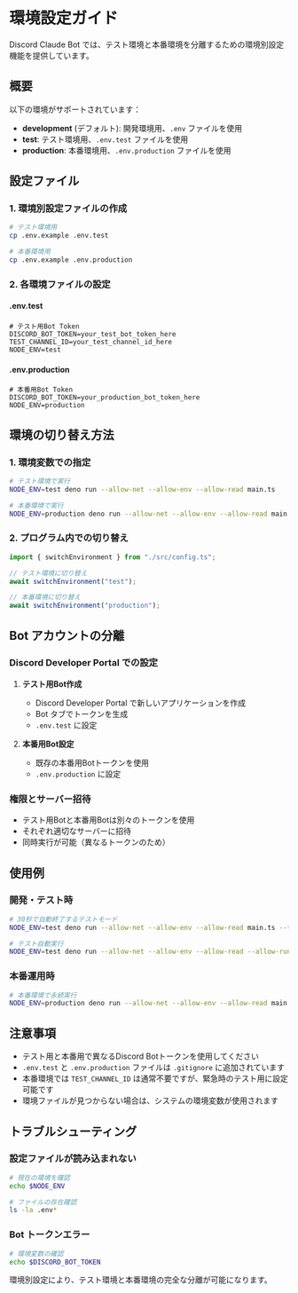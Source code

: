 # 環境設定ガイド

Discord Claude Bot では、テスト環境と本番環境を分離するための環境別設定機能を提供しています。

## 概要

以下の環境がサポートされています：

- **development** (デフォルト): 開発環境用、`.env` ファイルを使用
- **test**: テスト環境用、`.env.test` ファイルを使用  
- **production**: 本番環境用、`.env.production` ファイルを使用

## 設定ファイル

### 1. 環境別設定ファイルの作成

```bash
# テスト環境用
cp .env.example .env.test

# 本番環境用  
cp .env.example .env.production
```

### 2. 各環境ファイルの設定

#### .env.test
```env
# テスト用Bot Token
DISCORD_BOT_TOKEN=your_test_bot_token_here
TEST_CHANNEL_ID=your_test_channel_id_here
NODE_ENV=test
```

#### .env.production
```env
# 本番用Bot Token
DISCORD_BOT_TOKEN=your_production_bot_token_here
NODE_ENV=production
```

## 環境の切り替え方法

### 1. 環境変数での指定

```bash
# テスト環境で実行
NODE_ENV=test deno run --allow-net --allow-env --allow-read main.ts

# 本番環境で実行
NODE_ENV=production deno run --allow-net --allow-env --allow-read main.ts
```

### 2. プログラム内での切り替え

```typescript
import { switchEnvironment } from "./src/config.ts";

// テスト環境に切り替え
await switchEnvironment("test");

// 本番環境に切り替え
await switchEnvironment("production");
```

## Bot アカウントの分離

### Discord Developer Portal での設定

1. **テスト用Bot作成**
   - Discord Developer Portal で新しいアプリケーションを作成
   - Bot タブでトークンを生成
   - `.env.test` に設定

2. **本番用Bot設定**
   - 既存の本番用Botトークンを使用
   - `.env.production` に設定

### 権限とサーバー招待

- テスト用Botと本番用Botは別々のトークンを使用
- それぞれ適切なサーバーに招待
- 同時実行が可能（異なるトークンのため）

## 使用例

### 開発・テスト時

```bash
# 30秒で自動終了するテストモード
NODE_ENV=test deno run --allow-net --allow-env --allow-read main.ts --timeout 30

# テスト自動実行
NODE_ENV=test deno run --allow-net --allow-env --allow-read --allow-run main.ts --test --timeout 90
```

### 本番運用時

```bash
# 本番環境で永続実行
NODE_ENV=production deno run --allow-net --allow-env --allow-read main.ts
```

## 注意事項

- テスト用と本番用で異なるDiscord Botトークンを使用してください
- `.env.test` と `.env.production` ファイルは `.gitignore` に追加されています
- 本番環境では `TEST_CHANNEL_ID` は通常不要ですが、緊急時のテスト用に設定可能です
- 環境ファイルが見つからない場合は、システムの環境変数が使用されます

## トラブルシューティング

### 設定ファイルが読み込まれない

```bash
# 現在の環境を確認
echo $NODE_ENV

# ファイルの存在確認
ls -la .env*
```

### Bot トークンエラー

```bash
# 環境変数の確認
echo $DISCORD_BOT_TOKEN
```

環境別設定により、テスト環境と本番環境の完全な分離が可能になります。